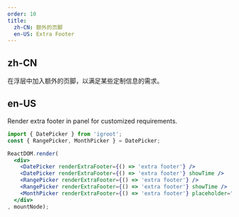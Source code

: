 ```yaml
---
order: 10
title:
  zh-CN: 额外的页脚
  en-US: Extra Footer
---
```


## zh-CN

在浮层中加入额外的页脚，以满足某些定制信息的需求。

## en-US

Render extra footer in panel for customized requirements.

````jsx
import { DatePicker } from 'igroot';
const { RangePicker, MonthPicker } = DatePicker;

ReactDOM.render(
  <div>
    <DatePicker renderExtraFooter={() => 'extra footer'} />
    <DatePicker renderExtraFooter={() => 'extra footer'} showTime />
    <RangePicker renderExtraFooter={() => 'extra footer'} />
    <RangePicker renderExtraFooter={() => 'extra footer'} showTime />
    <MonthPicker renderExtraFooter={() => 'extra footer'} placeholder="Select month" />
  </div>
, mountNode);
````
